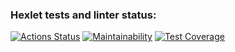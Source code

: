 ### Hexlet tests and linter status:
[![Actions Status](https://github.com/kolotov/java-project-61/actions/workflows/hexlet-check.yml/badge.svg)](https://github.com/kolotov/java-project-61/actions)
[![Maintainability](https://api.codeclimate.com/v1/badges/eafa3b924144227262d7/maintainability)](https://codeclimate.com/github/kolotov/java-project-61/maintainability)
[![Test Coverage](https://api.codeclimate.com/v1/badges/eafa3b924144227262d7/test_coverage)](https://codeclimate.com/github/kolotov/java-project-61/test_coverage)
